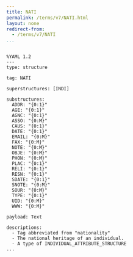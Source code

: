 ```yaml
---
title: NATI
permalink: /terms/v7/NATI.html
layout: none
redirect-from:
  - /terms/v7/NATI
...
```


```

%YAML 1.2
---
type: structure

tag: NATI

superstructures: [INDI]

substructures:
  ADDR: "{0:1}"
  AGE: "{0:1}"
  AGNC: "{0:1}"
  ASSO: "{0:M}"
  CAUS: "{0:1}"
  DATE: "{0:1}"
  EMAIL: "{0:M}"
  FAX: "{0:M}"
  NOTE: "{0:M}"
  OBJE: "{0:M}"
  PHON: "{0:M}"
  PLAC: "{0:1}"
  RELI: "{0:1}"
  RESN: "{0:1}"
  SDATE: "{0:1}"
  SNOTE: "{0:M}"
  SOUR: "{0:M}"
  TYPE: "{0:1}"
  UID: "{0:M}"
  WWW: "{0:M}"

payload: Text

descriptions:
  - Tag abbreviated from "nationality"
  - The national heritage of an individual.
  - A type of INDIVIDUAL_ATTRIBUTE_STRUCTURE
...

```